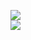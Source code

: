 [![](https://img.shields.io/badge/Made%20With-Github%20Spray-lightgrey.svg?style=for-the-badge&logo=github)](https://github.com/Annihil/github-spray#4582)  
[![](https://i.imgur.com/2DrTn0Z.gif)](https://github.com/Annihil/github-spray)